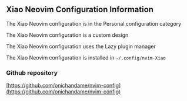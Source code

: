 ## Xiao Neovim Configuration Information

The Xiao Neovim configuration is in the Personal configuration category

The Xiao Neovim configuration is a custom design

The Xiao Neovim configuration uses the Lazy plugin manager

The Xiao Neovim configuration is installed in `~/.config/nvim-Xiao`

### Github repository

[https://github.com/onichandame/nvim-config](https://github.com/onichandame/nvim-config)

